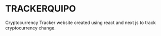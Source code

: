 # TRACKERQUIPO
Cryptocurrency Tracker
website created using react and next js to track cryptocurrency change.

